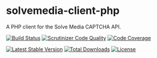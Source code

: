 # solvemedia-client-php
A PHP client for the Solve Media CAPTCHA API.

[![Build Status](http://img.shields.io/travis/dominionenterprises/solvemedia-client-php.svg?style=flat)](https://travis-ci.org/dominionenterprises/solvemedia-client-php)
[![Scrutinizer Code Quality](http://img.shields.io/scrutinizer/g/dominionenterprises/solvemedia-client-php.svg?style=flat)](https://scrutinizer-ci.com/g/dominionenterprises/solvemedia-client-php/)
[![Code Coverage](http://img.shields.io/coveralls/dominionenterprises/solvemedia-client-php.svg?style=flat)](https://coveralls.io/r/dominionenterprises/solvemedia-client-php)

[![Latest Stable Version](http://img.shields.io/packagist/v/dominionenterprises/solvemedia-client.svg?style=flat)](https://packagist.org/packages/dominionenterprises/solvemedia-client)
[![Total Downloads](http://img.shields.io/packagist/dt/dominionenterprises/solvemedia-client.svg?style=flat)](https://packagist.org/packages/dominionenterprises/solvemedia-client)
[![License](http://img.shields.io/packagist/l/dominionenterprises/solvemedia-client.svg?style=flat)](https://packagist.org/packages/dominionenterprises/solvemedia-client)
